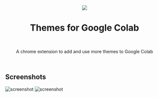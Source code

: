 <div align="center">
  <img src="https://raw.githubusercontent.com/DannyCol/colab_themes/main/icons/favicon128.png?token=GHSAT0AAAAAABNLEXTX3YP56DKXLPV6X7EYYTK3CFA">
  <br>
  <h1>Themes for Google Colab</h1>
  <br>
  <p>A chrome extension to add and use more themes to Google Colab</p>
  <br>
</div>

## Screenshots
![screenshot](images/cobalt_pic)
![screenshot](images/owl_pic)
